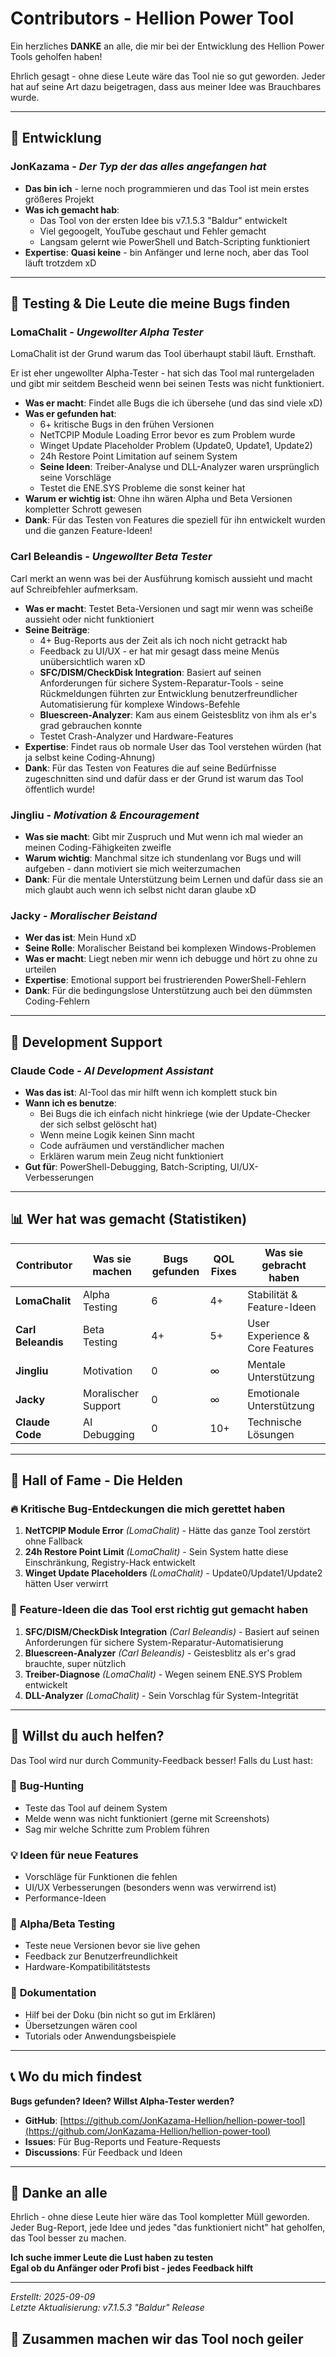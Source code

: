 # Contributors - Hellion Power Tool

Ein herzliches **DANKE** an alle, die mir bei der Entwicklung des Hellion Power Tools geholfen haben!

Ehrlich gesagt - ohne diese Leute wäre das Tool nie so gut geworden. Jeder hat auf seine Art dazu beigetragen, dass aus meiner Idee was Brauchbares wurde.

---

## 🚀 Entwicklung

### **JonKazama** - *Der Typ der das alles angefangen hat*

- **Das bin ich** - lerne noch programmieren und das Tool ist mein erstes größeres Projekt
- **Was ich gemacht hab**:
  - Das Tool von der ersten Idee bis v7.1.5.3 "Baldur" entwickelt
  - Viel gegoogelt, YouTube geschaut und Fehler gemacht
  - Langsam gelernt wie PowerShell und Batch-Scripting funktioniert
- **Expertise**: **Quasi keine** - bin Anfänger und lerne noch, aber das Tool läuft trotzdem xD

---

## 🧪 Testing & Die Leute die meine Bugs finden

### **LomaChalit** - *Ungewollter Alpha Tester*

LomaChalit ist der Grund warum das Tool überhaupt stabil läuft. Ernsthaft.

Er ist eher ungewollter Alpha-Tester - hat sich das Tool mal runtergeladen und gibt mir seitdem Bescheid wenn bei seinen Tests was nicht funktioniert.

- **Was er macht**: Findet alle Bugs die ich übersehe (und das sind viele xD)
- **Was er gefunden hat**:
  - 6+ kritische Bugs in den frühen Versionen
  - NetTCPIP Module Loading Error bevor es zum Problem wurde
  - Winget Update Placeholder Problem (Update0, Update1, Update2)
  - 24h Restore Point Limitation auf seinem System
  - **Seine Ideen**: Treiber-Analyse und DLL-Analyzer waren ursprünglich seine Vorschläge
  - Testet die ENE.SYS Probleme die sonst keiner hat
- **Warum er wichtig ist**: Ohne ihn wären Alpha und Beta Versionen kompletter Schrott gewesen
- **Dank**: Für das Testen von Features die speziell für ihn entwickelt wurden und die ganzen Feature-Ideen!

### **Carl Beleandis** - *Ungewollter Beta Tester*

Carl merkt an wenn was bei der Ausführung komisch aussieht und macht auf Schreibfehler aufmerksam.

- **Was er macht**: Testet Beta-Versionen und sagt mir wenn was scheiße aussieht oder nicht funktioniert
- **Seine Beiträge**:
  - 4+ Bug-Reports aus der Zeit als ich noch nicht getrackt hab
  - Feedback zu UI/UX - er hat mir gesagt dass meine Menüs unübersichtlich waren xD
  - **SFC/DISM/CheckDisk Integration**: Basiert auf seinen Anforderungen für sichere System-Reparatur-Tools - seine Rückmeldungen führten zur Entwicklung benutzerfreundlicher Automatisierung für komplexe Windows-Befehle
  - **Bluescreen-Analyzer**: Kam aus einem Geistesblitz von ihm als er's grad gebrauchen konnte
  - Testet Crash-Analyzer und Hardware-Features
- **Expertise**: Findet raus ob normale User das Tool verstehen würden (hat ja selbst keine Coding-Ahnung)
- **Dank**: Für das Testen von Features die auf seine Bedürfnisse zugeschnitten sind und dafür dass er der Grund ist warum das Tool öffentlich wurde!

### **Jingliu** - *Motivation & Encouragement*

- **Was sie macht**: Gibt mir Zuspruch und Mut wenn ich mal wieder an meinen Coding-Fähigkeiten zweifle
- **Warum wichtig**: Manchmal sitze ich stundenlang vor Bugs und will aufgeben - dann motiviert sie mich weiterzumachen
- **Dank**: Für die mentale Unterstützung beim Lernen und dafür dass sie an mich glaubt auch wenn ich selbst nicht daran glaube xD

### **Jacky** - *Moralischer Beistand*

- **Wer das ist**: Mein Hund xD
- **Seine Rolle**: Moralischer Beistand bei komplexen Windows-Problemen
- **Was er macht**: Liegt neben mir wenn ich debugge und hört zu ohne zu urteilen
- **Expertise**: Emotional support bei frustrierenden PowerShell-Fehlern
- **Dank**: Für die bedingungslose Unterstützung auch bei den dümmsten Coding-Fehlern

---

## 🤖 Development Support

### **Claude Code** - *AI Development Assistant*

- **Was das ist**: AI-Tool das mir hilft wenn ich komplett stuck bin
- **Wann ich es benutze**:
  - Bei Bugs die ich einfach nicht hinkriege (wie der Update-Checker der sich selbst gelöscht hat)
  - Wenn meine Logik keinen Sinn macht
  - Code aufräumen und verständlicher machen
  - Erklären warum mein Zeug nicht funktioniert
- **Gut für**: PowerShell-Debugging, Batch-Scripting, UI/UX-Verbesserungen

---

## 📊 Wer hat was gemacht (Statistiken)

| Contributor          | Was sie machen       | Bugs gefunden | QOL Fixes | Was sie gebracht haben               |
|----------------------|---------------------|---------------|-----------|--------------------------------------|
| **LomaChalit**       | Alpha Testing       | 6             | 4+        | Stabilität & Feature-Ideen           |
| **Carl Beleandis**   | Beta Testing        | 4+            | 5+        | User Experience & Core Features      |
| **Jingliu**          | Motivation          | 0             | ∞         | Mentale Unterstützung                |
| **Jacky**            | Moralischer Support | 0             | ∞         | Emotionale Unterstützung             |
| **Claude Code**      | AI Debugging        | 0             | 10+       | Technische Lösungen                  |

---

## 🎯 Hall of Fame - Die Helden

### 🔥 **Kritische Bug-Entdeckungen die mich gerettet haben**

1. **NetTCPIP Module Error** *(LomaChalit)* - Hätte das ganze Tool zerstört ohne Fallback  
2. **24h Restore Point Limit** *(LomaChalit)* - Sein System hatte diese Einschränkung, Registry-Hack entwickelt
3. **Winget Update Placeholders** *(LomaChalit)* - Update0/Update1/Update2 hätten User verwirrt

### 🎨 **Feature-Ideen die das Tool erst richtig gut gemacht haben**

1. **SFC/DISM/CheckDisk Integration** *(Carl Beleandis)* - Basiert auf seinen Anforderungen für sichere System-Reparatur-Automatisierung
2. **Bluescreen-Analyzer** *(Carl Beleandis)* - Geistesblitz als er's grad brauchte, super nützlich
3. **Treiber-Diagnose** *(LomaChalit)* - Wegen seinem ENE.SYS Problem entwickelt
4. **DLL-Analyzer** *(LomaChalit)* - Sein Vorschlag für System-Integrität

---

## 🤝 Willst du auch helfen?

Das Tool wird nur durch Community-Feedback besser! Falls du Lust hast:

### 🐛 **Bug-Hunting**

- Teste das Tool auf deinem System
- Melde wenn was nicht funktioniert (gerne mit Screenshots)
- Sag mir welche Schritte zum Problem führen

### 💡 **Ideen für neue Features**

- Vorschläge für Funktionen die fehlen
- UI/UX Verbesserungen (besonders wenn was verwirrend ist)
- Performance-Ideen

### 🧪 **Alpha/Beta Testing**

- Teste neue Versionen bevor sie live gehen
- Feedback zur Benutzerfreundlichkeit
- Hardware-Kompatibilitätstests

### 📝 **Dokumentation**

- Hilf bei der Doku (bin nicht so gut im Erklären)
- Übersetzungen wären cool
- Tutorials oder Anwendungsbeispiele

---

## 📞 Wo du mich findest

**Bugs gefunden? Ideen? Willst Alpha-Tester werden?**

- **GitHub**: [https://github.com/JonKazama-Hellion/hellion-power-tool](https://github.com/JonKazama-Hellion/hellion-power-tool)
- **Issues**: Für Bug-Reports und Feature-Requests
- **Discussions**: Für Feedback und Ideen

---

## 🌟 Danke an alle

Ehrlich - ohne diese Leute hier wäre das Tool kompletter Müll geworden. Jeder Bug-Report, jede Idee und jedes "das funktioniert nicht" hat geholfen, das Tool besser zu machen.

**Ich suche immer Leute die Lust haben zu testen**  
**Egal ob du Anfänger oder Profi bist - jedes Feedback hilft**

---

*Erstellt: 2025-09-09*  
*Letzte Aktualisierung: v7.1.5.3 "Baldur" Release*

## 🚀 Zusammen machen wir das Tool noch geiler
